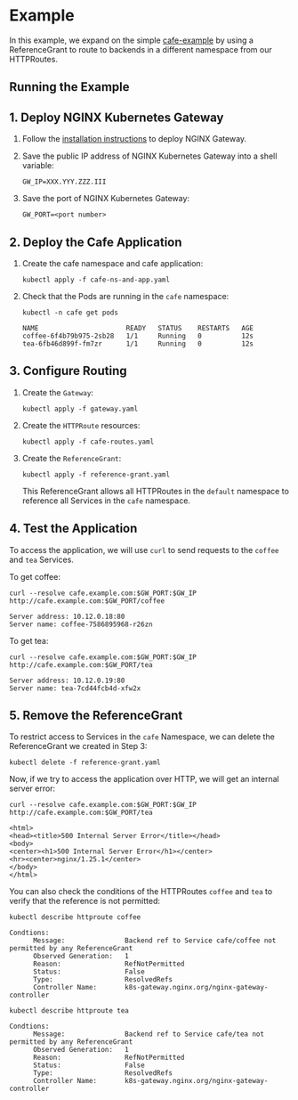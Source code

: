 # Example

In this example, we expand on the simple [cafe-example](../cafe-example) by using a ReferenceGrant to route to backends
in a different namespace from our HTTPRoutes.

## Running the Example

## 1. Deploy NGINX Kubernetes Gateway

1. Follow the [installation instructions](/docs/installation.md) to deploy NGINX Gateway.

1. Save the public IP address of NGINX Kubernetes Gateway into a shell variable:

   ```
   GW_IP=XXX.YYY.ZZZ.III
   ```

1. Save the port of NGINX Kubernetes Gateway:

   ```
   GW_PORT=<port number>
   ```

## 2. Deploy the Cafe Application

1. Create the cafe namespace and cafe application:

   ```shell
   kubectl apply -f cafe-ns-and-app.yaml
   ```

1. Check that the Pods are running in the `cafe` namespace:

   ```shell
   kubectl -n cafe get pods
   ```
   ```
   NAME                      READY   STATUS    RESTARTS   AGE
   coffee-6f4b79b975-2sb28   1/1     Running   0          12s
   tea-6fb46d899f-fm7zr      1/1     Running   0          12s
   ```

## 3. Configure Routing

1. Create the `Gateway`:

   ```shell
   kubectl apply -f gateway.yaml
   ```

1. Create the `HTTPRoute` resources:

   ```shell
   kubectl apply -f cafe-routes.yaml
   ```
1. Create the `ReferenceGrant`:

   ```shell
   kubectl apply -f reference-grant.yaml
   ```
   This ReferenceGrant allows all HTTPRoutes in the `default` namespace to reference all Services in the `cafe`
   namespace.

## 4. Test the Application

To access the application, we will use `curl` to send requests to the `coffee` and `tea` Services.

To get coffee:

```shell
curl --resolve cafe.example.com:$GW_PORT:$GW_IP http://cafe.example.com:$GW_PORT/coffee
```
```
Server address: 10.12.0.18:80
Server name: coffee-7586895968-r26zn
```

To get tea:

```shell
curl --resolve cafe.example.com:$GW_PORT:$GW_IP http://cafe.example.com:$GW_PORT/tea
```
```
Server address: 10.12.0.19:80
Server name: tea-7cd44fcb4d-xfw2x
```

## 5. Remove the ReferenceGrant

To restrict access to Services in the `cafe` Namespace, we can delete the ReferenceGrant we created in
Step 3:

```shell
kubectl delete -f reference-grant.yaml
```

Now, if we try to access the application over HTTP, we will get an internal server error:
```shell
curl --resolve cafe.example.com:$GW_PORT:$GW_IP http://cafe.example.com:$GW_PORT/tea
```
```
<html>
<head><title>500 Internal Server Error</title></head>
<body>
<center><h1>500 Internal Server Error</h1></center>
<hr><center>nginx/1.25.1</center>
</body>
</html>
```

You can also check the conditions of the HTTPRoutes `coffee` and `tea` to verify that the reference is not permitted:

```shell
kubectl describe httproute coffee
```
```
Condtions:
      Message:               Backend ref to Service cafe/coffee not permitted by any ReferenceGrant
      Observed Generation:   1
      Reason:                RefNotPermitted
      Status:                False
      Type:                  ResolvedRefs
      Controller Name:       k8s-gateway.nginx.org/nginx-gateway-controller
```

```shell
kubectl describe httproute tea
```
```
Condtions:
      Message:               Backend ref to Service cafe/tea not permitted by any ReferenceGrant
      Observed Generation:   1
      Reason:                RefNotPermitted
      Status:                False
      Type:                  ResolvedRefs
      Controller Name:       k8s-gateway.nginx.org/nginx-gateway-controller
```
